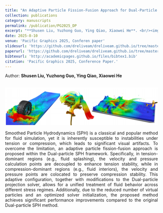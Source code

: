 ```yaml
---
title: "An Adaptive Particle Fission-Fusion Approach for Dual-Particle SPH Fluid"
collection: publications
category: manuscripts
permalink: /publication/PG2025_DP
excerpt: "**Shusen Liu, Yuzhong Guo, Ying Qiao, Xiaowei He**. <br/><img src='/images/pg25.png'>"
date: 2025-8-10
venue: 'Pacific Graphics 2025, Conferen paper'
slidesurl: 'https://github.com/dreliveam/dreliveam.github.io/tree/master/files/2025_Liu_DP.pdf'
paperurl: 'https://github.com/dreliveam/dreliveam.github.io/tree/master/files/2025_Liu_DP.pdf'
bibtexurl: 'http://academicpages.github.io/files/bibtex1.bib'
citation: 'Pacific Graphics 2025, Conference Paper.'
---
```

Author: **Shusen Liu, Yuzhong Guo, Ying Qiao, Xiaowei He**

<br/><img src='/images/pg25.png'>

<p style="text-align: justify;">
Smoothed Particle Hydrodynamics (SPH) is a classical and popular method for fluid simulation, yet it is inherently susceptible to instabilities under tension or compression, which leads to significant visual artifacts.
To overcome the limitation, an adaptive particle fission-fusion approach is proposed within the Dual-particle SPH framework. Specifically, in tension-dominant regions (e.g., fluid splashing), the velocity and pressure calculation points are decoupled to enhance tension stability, while in compression-dominant regions (e.g., fluid interiors),  the velocity and pressure points are colocated to preserve compression stability. This adaptive configuration, together with modifications to the Dual-particle projection solver, allows for a unified treatment of fluid behavior across different stress regimes. Additionally, due to the reduced number of virtual particles and an optimized solver initialization, the proposed method achieves significant performance improvements compared to the original Dual-particle SPH method.
</p>